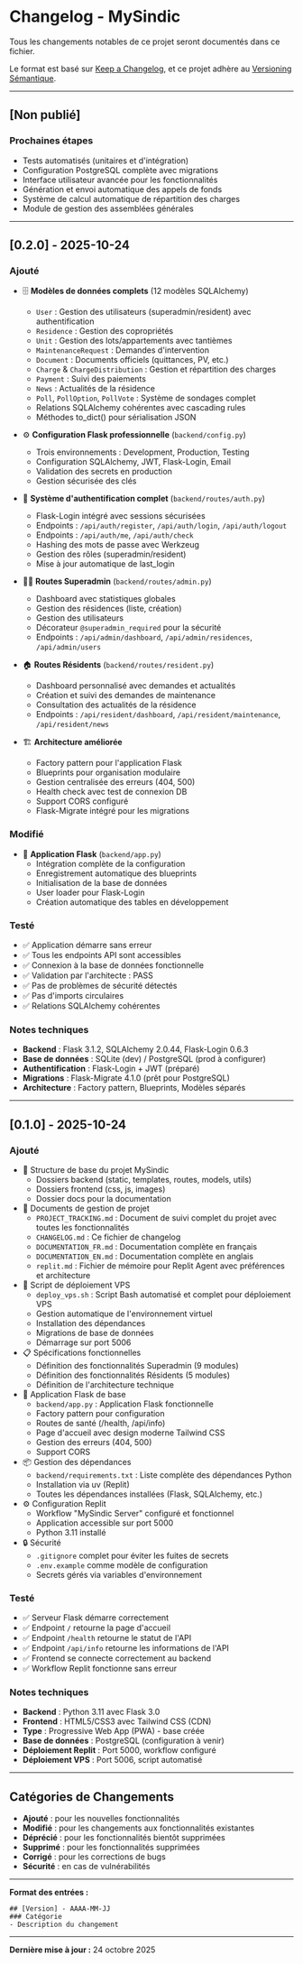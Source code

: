 # Changelog - MySindic

Tous les changements notables de ce projet seront documentés dans ce fichier.

Le format est basé sur [Keep a Changelog](https://keepachangelog.com/fr/1.0.0/),
et ce projet adhère au [Versioning Sémantique](https://semver.org/lang/fr/).

---

## [Non publié]

### Prochaines étapes
- Tests automatisés (unitaires et d'intégration)
- Configuration PostgreSQL complète avec migrations
- Interface utilisateur avancée pour les fonctionnalités
- Génération et envoi automatique des appels de fonds
- Système de calcul automatique de répartition des charges
- Module de gestion des assemblées générales

---

## [0.2.0] - 2025-10-24

### Ajouté
- 🗄️ **Modèles de données complets** (12 modèles SQLAlchemy)
  - `User` : Gestion des utilisateurs (superadmin/resident) avec authentification
  - `Residence` : Gestion des copropriétés
  - `Unit` : Gestion des lots/appartements avec tantièmes
  - `MaintenanceRequest` : Demandes d'intervention
  - `Document` : Documents officiels (quittances, PV, etc.)
  - `Charge` & `ChargeDistribution` : Gestion et répartition des charges
  - `Payment` : Suivi des paiements
  - `News` : Actualités de la résidence
  - `Poll`, `PollOption`, `PollVote` : Système de sondages complet
  - Relations SQLAlchemy cohérentes avec cascading rules
  - Méthodes to_dict() pour sérialisation JSON

- ⚙️ **Configuration Flask professionnelle** (`backend/config.py`)
  - Trois environnements : Development, Production, Testing
  - Configuration SQLAlchemy, JWT, Flask-Login, Email
  - Validation des secrets en production
  - Gestion sécurisée des clés

- 🔐 **Système d'authentification complet** (`backend/routes/auth.py`)
  - Flask-Login intégré avec sessions sécurisées
  - Endpoints : `/api/auth/register`, `/api/auth/login`, `/api/auth/logout`
  - Endpoints : `/api/auth/me`, `/api/auth/check`
  - Hashing des mots de passe avec Werkzeug
  - Gestion des rôles (superadmin/resident)
  - Mise à jour automatique de last_login

- 👨‍💼 **Routes Superadmin** (`backend/routes/admin.py`)
  - Dashboard avec statistiques globales
  - Gestion des résidences (liste, création)
  - Gestion des utilisateurs
  - Décorateur `@superadmin_required` pour la sécurité
  - Endpoints : `/api/admin/dashboard`, `/api/admin/residences`, `/api/admin/users`

- 🏠 **Routes Résidents** (`backend/routes/resident.py`)
  - Dashboard personnalisé avec demandes et actualités
  - Création et suivi des demandes de maintenance
  - Consultation des actualités de la résidence
  - Endpoints : `/api/resident/dashboard`, `/api/resident/maintenance`, `/api/resident/news`

- 🏗️ **Architecture améliorée**
  - Factory pattern pour l'application Flask
  - Blueprints pour organisation modulaire
  - Gestion centralisée des erreurs (404, 500)
  - Health check avec test de connexion DB
  - Support CORS configuré
  - Flask-Migrate intégré pour les migrations

### Modifié
- 🐍 **Application Flask** (`backend/app.py`)
  - Intégration complète de la configuration
  - Enregistrement automatique des blueprints
  - Initialisation de la base de données
  - User loader pour Flask-Login
  - Création automatique des tables en développement

### Testé
- ✅ Application démarre sans erreur
- ✅ Tous les endpoints API sont accessibles
- ✅ Connexion à la base de données fonctionnelle
- ✅ Validation par l'architecte : PASS
- ✅ Pas de problèmes de sécurité détectés
- ✅ Pas d'imports circulaires
- ✅ Relations SQLAlchemy cohérentes

### Notes techniques
- **Backend** : Flask 3.1.2, SQLAlchemy 2.0.44, Flask-Login 0.6.3
- **Base de données** : SQLite (dev) / PostgreSQL (prod à configurer)
- **Authentification** : Flask-Login + JWT (préparé)
- **Migrations** : Flask-Migrate 4.1.0 (prêt pour PostgreSQL)
- **Architecture** : Factory pattern, Blueprints, Modèles séparés

---

## [0.1.0] - 2025-10-24

### Ajouté
- 📁 Structure de base du projet MySindic
  - Dossiers backend (static, templates, routes, models, utils)
  - Dossiers frontend (css, js, images)
  - Dossier docs pour la documentation
- 📄 Documents de gestion de projet
  - `PROJECT_TRACKING.md` : Document de suivi complet du projet avec toutes les fonctionnalités
  - `CHANGELOG.md` : Ce fichier de changelog
  - `DOCUMENTATION_FR.md` : Documentation complète en français
  - `DOCUMENTATION_EN.md` : Documentation complète en anglais
  - `replit.md` : Fichier de mémoire pour Replit Agent avec préférences et architecture
- 🚀 Script de déploiement VPS
  - `deploy_vps.sh` : Script Bash automatisé et complet pour déploiement VPS
  - Gestion automatique de l'environnement virtuel
  - Installation des dépendances
  - Migrations de base de données
  - Démarrage sur port 5006
- 📋 Spécifications fonctionnelles
  - Définition des fonctionnalités Superadmin (9 modules)
  - Définition des fonctionnalités Résidents (5 modules)
  - Définition de l'architecture technique
- 🐍 Application Flask de base
  - `backend/app.py` : Application Flask fonctionnelle
  - Factory pattern pour configuration
  - Routes de santé (/health, /api/info)
  - Page d'accueil avec design moderne Tailwind CSS
  - Gestion des erreurs (404, 500)
  - Support CORS
- 📦 Gestion des dépendances
  - `backend/requirements.txt` : Liste complète des dépendances Python
  - Installation via uv (Replit)
  - Toutes les dépendances installées (Flask, SQLAlchemy, etc.)
- ⚙️ Configuration Replit
  - Workflow "MySindic Server" configuré et fonctionnel
  - Application accessible sur port 5000
  - Python 3.11 installé
- 🔒 Sécurité
  - `.gitignore` complet pour éviter les fuites de secrets
  - `.env.example` comme modèle de configuration
  - Secrets gérés via variables d'environnement

### Testé
- ✅ Serveur Flask démarre correctement
- ✅ Endpoint `/` retourne la page d'accueil
- ✅ Endpoint `/health` retourne le statut de l'API
- ✅ Endpoint `/api/info` retourne les informations de l'API
- ✅ Frontend se connecte correctement au backend
- ✅ Workflow Replit fonctionne sans erreur

### Notes techniques
- **Backend** : Python 3.11 avec Flask 3.0
- **Frontend** : HTML5/CSS3 avec Tailwind CSS (CDN)
- **Type** : Progressive Web App (PWA) - base créée
- **Base de données** : PostgreSQL (configuration à venir)
- **Déploiement Replit** : Port 5000, workflow configuré
- **Déploiement VPS** : Port 5006, script automatisé

---

## Catégories de Changements

- **Ajouté** : pour les nouvelles fonctionnalités
- **Modifié** : pour les changements aux fonctionnalités existantes
- **Déprécié** : pour les fonctionnalités bientôt supprimées
- **Supprimé** : pour les fonctionnalités supprimées
- **Corrigé** : pour les corrections de bugs
- **Sécurité** : en cas de vulnérabilités

---

**Format des entrées :**
```
## [Version] - AAAA-MM-JJ
### Catégorie
- Description du changement
```

---

**Dernière mise à jour :** 24 octobre 2025
